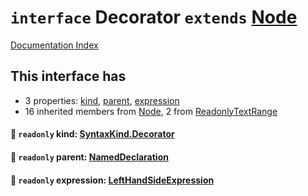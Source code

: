 # `interface` Decorator `extends` [Node](../interface.Node/README.md)

[Documentation Index](../README.md)

## This interface has

- 3 properties:
[kind](#-readonly-kind-syntaxkinddecorator),
[parent](#-readonly-parent-nameddeclaration),
[expression](#-readonly-expression-lefthandsideexpression)
- 16 inherited members from [Node](../interface.Node/README.md), 2 from [ReadonlyTextRange](../interface.ReadonlyTextRange/README.md)


#### 📄 `readonly` kind: [SyntaxKind.Decorator](../enum.SyntaxKind/README.md#decorator--171)



#### 📄 `readonly` parent: [NamedDeclaration](../interface.NamedDeclaration/README.md)



#### 📄 `readonly` expression: [LeftHandSideExpression](../interface.LeftHandSideExpression/README.md)



